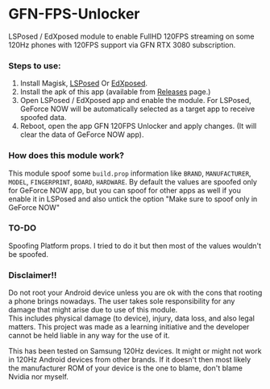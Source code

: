 # GFN-FPS-Unlocker
LSPosed / EdXposed module to enable FullHD 120FPS streaming on some 120Hz phones with 120FPS support via GFN RTX 3080 subscription.

### Steps to use:
1. Install Magisk, [LSPosed](https://github.com/LSPosed/LSPosed) Or [EdXposed](https://github.com/ElderDrivers/EdXposed).  
2. Install the apk of this app (available from [Releases](https://github.com/titooo7/GFN-FPS-Unlocker/releases) page.)  
3. Open LSPosed / EdXposed app and enable the module. For LSPosed, GeForce NOW will be automatically selected as a target app to receive spoofed data.  
4. Reboot, open the app GFN 120FPS Unlocker and apply changes. (It will clear the data of GeForce NOW app).  

### How does this module work?
This module spoof some `build.prop` information like `BRAND`, `MANUFACTURER`, `MODEL`, `FINGERPRINT`, `BOARD`, `HARDWARE`. 
By default the values are spoofed only for GeForce NOW app, but you can spoof for other apps as well if you enable it in LSPosed and also untick the option "Make sure to spoof only in GeForce NOW"

### TO-DO
Spoofing Platform props. I tried to do it but then most of the values wouldn't be spoofed.

### Disclaimer!!
Do not root your Android device unless you are ok with the cons that rooting a phone brings nowadays.
The user takes sole responsibility for any damage that might arise due to use of this module.  
This includes physical damage (to device), injury, data loss, and also legal matters.
This project was made as a learning initiative and the developer cannot be held liable in any way for the use of it.

This has been tested on Samsung 120Hz devices. It might or might not work in 120Hz Android devices from other brands. If it doesn't then most likely the manufacturer ROM of your device is the one to blame, don't blame Nvidia nor myself.

